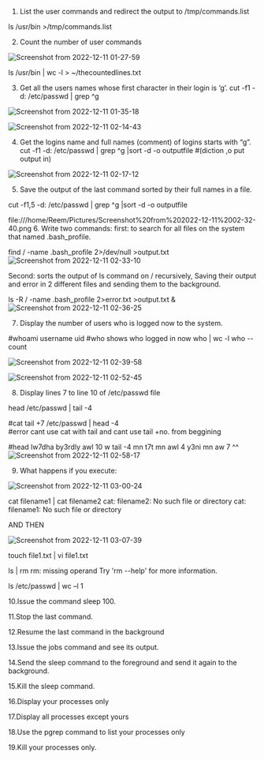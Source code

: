 1. List the user commands and redirect the output to /tmp/commands.list

ls /usr/bin >/tmp/commands.list


2. Count the number of user commands

![Screenshot from 2022-12-11 01-27-59](https://user-images.githubusercontent.com/96814665/206882080-c3151c3f-b332-4a24-a980-550426a21a67.png)


ls /usr/bin | wc -l  > ~/thecountedlines.txt


3. Get all the users names whose first character in their login is ‘g’.
cut -f1 -d: /etc/passwd | grep ^g 

![Screenshot from 2022-12-11 01-35-18](https://user-images.githubusercontent.com/96814665/206882085-42f991bb-b4d1-469c-bff9-436fc024eb38.png)



![Screenshot from 2022-12-11 02-14-43](https://user-images.githubusercontent.com/96814665/206882091-3b044383-6a26-4bb0-8eda-b0453b32d75b.png)


4. Get the logins name and full names (comment) of logins starts with “g”.
cut -f1 -d: /etc/passwd | grep ^g |sort -d -o outputfile
#(diction ,o put output in) 

![Screenshot from 2022-12-11 02-17-12](https://user-images.githubusercontent.com/96814665/206882094-d07b258e-60aa-4b75-9c56-9886a63c01f6.png)

5. Save the output of the last command sorted by their full names in a file.

cut -f1,5 -d: /etc/passwd | grep ^g |sort -d -o outputfile


 file:///home/Reem/Pictures/Screenshot%20from%202022-12-11%2002-32-40.png
6. Write two commands: first: to search for all files on the system that named
.bash_profile.

find / -name .bash_profile 2>/dev/null >output.txt
![Screenshot from 2022-12-11 02-33-10](https://user-images.githubusercontent.com/96814665/206882100-4eb36188-175f-4fdf-954e-7bf22680567c.png)


 Second: sorts the output of ls command on / recursively, Saving
their output and error in 2 different files and sending them to the background.

ls -R / -name .bash_profile 2>error.txt >output.txt &
![Screenshot from 2022-12-11 02-36-25](https://user-images.githubusercontent.com/96814665/206882118-63a5bc51-6510-4c3d-90da-c09b5ae2342c.png)


7. Display the number of users who is logged now to the system.

#whoami username uid 
#who shows who logged in now 
who | wc -l
who --count

![Screenshot from 2022-12-11 02-39-58](https://user-images.githubusercontent.com/96814665/206882133-94eac2cc-592c-4626-af55-d55f87db65d8.png)

![Screenshot from 2022-12-11 02-52-45](https://user-images.githubusercontent.com/96814665/206882138-6c3e4a98-3635-4d96-8101-dd118e62daee.png)


8. Display lines 7 to line 10 of /etc/passwd file

head /etc/passwd | tail -4

#cat tail +7 /etc/passwd | head -4  
#error cant use cat with tail and cant use tail +no. from beggining

#head lw7dha by3rdly awl 10 w tail -4 mn t7t mn awl 4 y3ni mn aw 7 ^^  
![Screenshot from 2022-12-11 02-58-17](https://user-images.githubusercontent.com/96814665/206882180-68c40892-c895-4d92-a9fb-8896b0bf4ab4.png)

9. What happens if you execute:
 
 ![Screenshot from 2022-12-11 03-00-24](https://user-images.githubusercontent.com/96814665/206882162-28e157d8-fd82-4a35-a1ce-a92bc690c0b9.png) 
 


cat filename1 | cat filename2
cat: filename2: No such file or directory
cat: filename1: No such file or directory

AND THEN 

![Screenshot from 2022-12-11 03-07-39](https://user-images.githubusercontent.com/96814665/206882147-8e5e30d3-9d56-42c1-b654-6a43b0348723.png)


touch file1.txt | vi file1.txt

ls | rm
rm: missing operand
Try 'rm --help' for more information.

ls /etc/passwd | wc –l
1

10.Issue the command sleep 100.

11.Stop the last command.

12.Resume the last command in the background

13.Issue the jobs command and see its output.

14.Send the sleep command to the foreground and send it again to the background.

15.Kill the sleep command.

16.Display your processes only

17.Display all processes except yours

18.Use the pgrep command to list your processes only

19.Kill your processes only.

